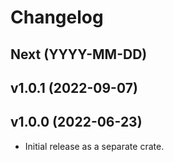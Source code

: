 # Changelog

## Next (YYYY-MM-DD)

## v1.0.1 (2022-09-07)

## v1.0.0 (2022-06-23)

- Initial release as a separate crate.
